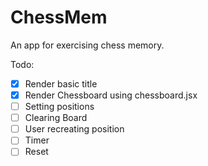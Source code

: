 # ChessMem

An app for exercising chess memory.

Todo:
- [x] Render basic title
- [x] Render Chessboard using chessboard.jsx
- [ ] Setting positions
- [ ] Clearing Board
- [ ] User recreating position
- [ ] Timer
- [ ] Reset